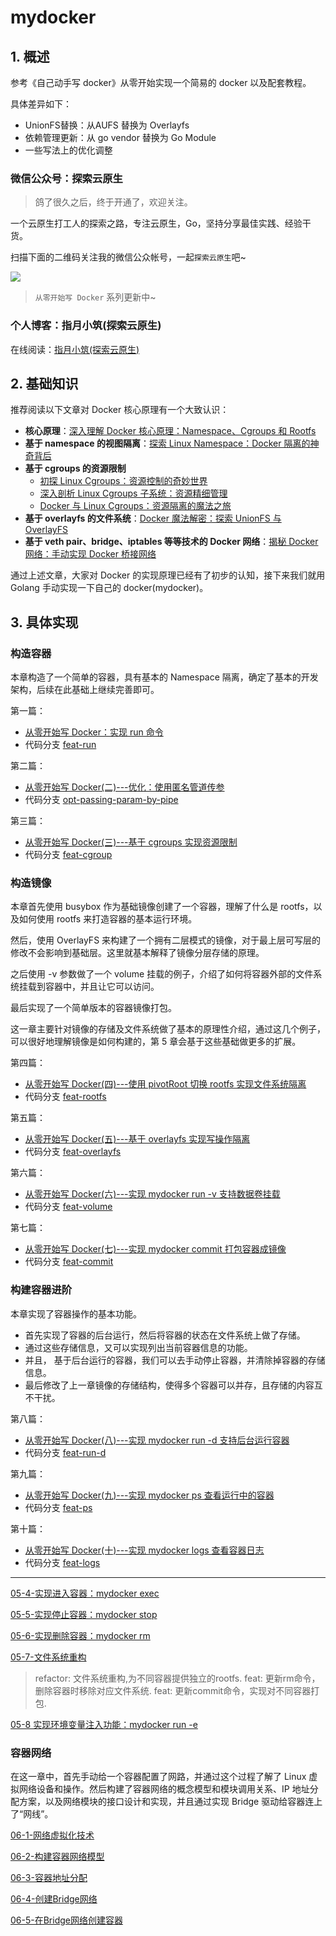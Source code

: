 # mydocker

## 1. 概述

参考《自己动手写 docker》从零开始实现一个简易的 docker 以及配套教程。

具体差异如下：

* UnionFS替换：从AUFS 替换为 Overlayfs
* 依赖管理更新：从 go vendor 替换为 Go Module
* 一些写法上的优化调整


### 微信公众号：探索云原生

> 鸽了很久之后，终于开通了，欢迎关注。

一个云原生打工人的探索之路，专注云原生，Go，坚持分享最佳实践、经验干货。

扫描下面的二维码关注我的微信公众帐号，一起`探索云原生`吧~

![](https://img.lixueduan.com/about/wechat/qrcode_search.png)

> `从零开始写 Docker` 系列更新中~

### 个人博客：指月小筑(探索云原生)
在线阅读：[指月小筑(探索云原生)](https://www.lixueduan.com/categories/docker/)


## 2. 基础知识

推荐阅读以下文章对 Docker 核心原理有一个大致认识：
* **核心原理**：[深入理解 Docker 核心原理：Namespace、Cgroups 和 Rootfs](https://www.lixueduan.com/posts/docker/03-container-core/)
* **基于 namespace 的视图隔离**：[探索 Linux Namespace：Docker 隔离的神奇背后](https://www.lixueduan.com/posts/docker/05-namespace/)
* **基于 cgroups 的资源限制**
    * [初探 Linux Cgroups：资源控制的奇妙世界](https://www.lixueduan.com/posts/docker/06-cgroups-1/)
    * [深入剖析 Linux Cgroups 子系统：资源精细管理](https://www.lixueduan.com/posts/docker/07-cgroups-2/)
    * [Docker 与 Linux Cgroups：资源隔离的魔法之旅](https://www.lixueduan.com/posts/docker/08-cgroups-3/)
* **基于 overlayfs 的文件系统**：[Docker 魔法解密：探索 UnionFS 与 OverlayFS](https://www.lixueduan.com/posts/docker/09-ufs-overlayfs/)
* **基于 veth pair、bridge、iptables 等等技术的 Docker 网络**：[揭秘 Docker 网络：手动实现 Docker 桥接网络](https://www.lixueduan.com/posts/docker/10-bridge-network/)

通过上述文章，大家对 Docker 的实现原理已经有了初步的认知，接下来我们就用 Golang 手动实现一下自己的 docker(mydocker)。


## 3. 具体实现

### 构造容器

本章构造了一个简单的容器，具有基本的 Namespace 隔离，确定了基本的开发架构，后续在此基础上继续完善即可。

第一篇：
* [从零开始写 Docker：实现 run 命令](https://www.lixueduan.com/posts/docker/mydocker/01-mydocker-run/)
* 代码分支 [feat-run](https://github.com/lixd/mydocker/tree/feat-run)

第二篇：
* [从零开始写 Docker(二)---优化：使用匿名管道传参](https://www.lixueduan.com/posts/docker/mydocker/02-passing-param-by-pipe/)
* 代码分支 [opt-passing-param-by-pipe](https://github.com/lixd/mydocker/tree/opt-passing-param-by-pipe)

第三篇：
* [从零开始写 Docker(三)---基于 cgroups 实现资源限制](https://www.lixueduan.com/posts/docker/mydocker/03-resource-limit-by-cgroups/)
* 代码分支 [feat-cgroup](https://github.com/lixd/mydocker/tree/feat-cgroup)





### 构造镜像

本章首先使用 busybox 作为基础镜像创建了一个容器，理解了什么是 rootfs，以及如何使用 rootfs 来打造容器的基本运行环境。

然后，使用 OverlayFS 来构建了一个拥有二层模式的镜像，对于最上层可写层的修改不会影响到基础层。这里就基本解释了镜像分层存储的原理。

之后使用 -v 参数做了一个 volume 挂载的例子，介绍了如何将容器外部的文件系统挂载到容器中，并且让它可以访问。

最后实现了一个简单版本的容器镜像打包。

这一章主要针对镜像的存储及文件系统做了基本的原理性介绍，通过这几个例子，可以很好地理解镜像是如何构建的，第 5 章会基于这些基础做更多的扩展。

第四篇：

* [从零开始写 Docker(四)---使用 pivotRoot 切换 rootfs 实现文件系统隔离](https://www.lixueduan.com/posts/docker/mydocker/04-change-rootfs-by-pivot-root/)
* 代码分支 [feat-rootfs](https://github.com/lixd/mydocker/tree/feat-rootfs)

第五篇：

* [从零开始写 Docker(五)---基于 overlayfs 实现写操作隔离](https://www.lixueduan.com/posts/docker/mydocker/05-isolate-operate-by-overlayfs/)
* 代码分支 [feat-overlayfs](https://github.com/lixd/mydocker/tree/feat-overlayfs)

第六篇：

* [从零开始写 Docker(六)---实现 mydocker run -v 支持数据卷挂载](https://www.lixueduan.com/posts/docker/mydocker/06-volume-by-bind-mount/)
* 代码分支 [feat-volume](https://github.com/lixd/mydocker/tree/feat-volume)

第七篇：

* [从零开始写 Docker(七)---实现 mydocker commit 打包容器成镜像](https://www.lixueduan.com/posts/docker/mydocker/07-mydocker-commit/)
* 代码分支 [feat-commit](https://github.com/lixd/mydocker/tree/feat-commit)


### 构建容器进阶

本章实现了容器操作的基本功能。

* 首先实现了容器的后台运行，然后将容器的状态在文件系统上做了存储。
* 通过这些存储信息，又可以实现列出当前容器信息的功能。
* 并且， 基于后台运行的容器，我们可以去手动停止容器，并清除掉容器的存储信息。
* 最后修改了上一章镜像的存储结构，使得多个容器可以并存，且存储的内容互不干扰。

第八篇：

* [从零开始写 Docker(八)---实现 mydocker run -d 支持后台运行容器](https://www.lixueduan.com/posts/docker/mydocker/08-mydocker-run-d/)
* 代码分支 [feat-run-d](https://github.com/lixd/mydocker/tree/feat-run-d)

第九篇：

* [从零开始写 Docker(九)---实现 mydocker ps 查看运行中的容器](https://www.lixueduan.com/posts/docker/mydocker/09-mydocker-ps/)
* 代码分支 [feat-ps](https://github.com/lixd/mydocker/tree/feat-ps)


第十篇：

* [从零开始写 Docker(十)---实现 mydocker logs 查看容器日志](https://www.lixueduan.com/posts/docker/mydocker/10-mydocker-logs/)
* 代码分支 [feat-logs](https://github.com/lixd/mydocker/tree/feat-logs)


---
[05-4-实现进入容器：mydocker exec](https://github.com/lixd/daily-notes/blob/master/Golang/mydocker/05-4-%E5%AE%9E%E7%8E%B0%E8%BF%9B%E5%85%A5%E5%AE%B9%E5%99%A8%20Namespace.md)

[05-5-实现停止容器：mydocker stop](https://github.com/lixd/daily-notes/blob/master/Golang/mydocker/05-5-%E5%AE%9E%E7%8E%B0%E5%81%9C%E6%AD%A2%E5%AE%B9%E5%99%A8.md)

[05-6-实现删除容器：mydocker rm]()

[05-7-文件系统重构](https://github.com/lixd/daily-notes/blob/master/Golang/mydocker/05-7-%E5%AE%9E%E7%8E%B0%E9%80%9A%E8%BF%87%E5%AE%B9%E5%99%A8%E5%88%B6%E4%BD%9C%E9%95%9C%E5%83%8F.md)

> refactor: 文件系统重构,为不同容器提供独立的rootfs. feat: 更新rm命令，删除容器时移除对应文件系统. feat: 更新commit命令，实现对不同容器打包.

[05-8 实现环境变量注入功能：mydocker run -e ](https://github.com/lixd/daily-notes/blob/master/Golang/mydocker/05-8-%E5%AE%9E%E7%8E%B0%E6%8C%87%E5%AE%9A%E7%8E%AF%E5%A2%83%E5%8F%98%E9%87%8F%E8%BF%90%E8%A1%8C.md)



### 容器网络

在这一章中，首先手动给一个容器配置了网路，并通过这个过程了解了 Linux 虚拟网络设备和操作。然后构建了容器网络的概念模型和模块调用关系、IP 地址分配方案，以及网络模块的接口设计和实现，并且通过实现 Bridge
驱动给容器连上了“网线”。

[06-1-网络虚拟化技术](https://github.com/lixd/daily-notes/blob/master/Golang/mydocker/06-1-%E7%BD%91%E7%BB%9C%E8%99%9A%E6%8B%9F%E5%8C%96%E6%8A%80%E6%9C%AF.md)

[06-2-构建容器网络模型](https://github.com/lixd/daily-notes/blob/master/Golang/mydocker/06-2-%E6%9E%84%E5%BB%BA%E5%AE%B9%E5%99%A8%E7%BD%91%E7%BB%9C%E6%A8%A1%E5%9E%8B.md)

[06-3-容器地址分配](https://github.com/lixd/daily-notes/blob/master/Golang/mydocker/06-3-%E5%AE%B9%E5%99%A8%E5%9C%B0%E5%9D%80%E5%88%86%E9%85%8D.md)

[06-4-创建Bridge网络](https://github.com/lixd/daily-notes/blob/master/Golang/mydocker/06-4-%E5%88%9B%E5%BB%BABridge%E7%BD%91%E7%BB%9C.md)

[06-5-在Bridge网络创建容器](https://github.com/lixd/daily-notes/blob/master/Golang/mydocker/06-5-%E5%9C%A8Bridge%E7%BD%91%E7%BB%9C%E5%88%9B%E5%BB%BA%E5%AE%B9%E5%99%A8.md)
